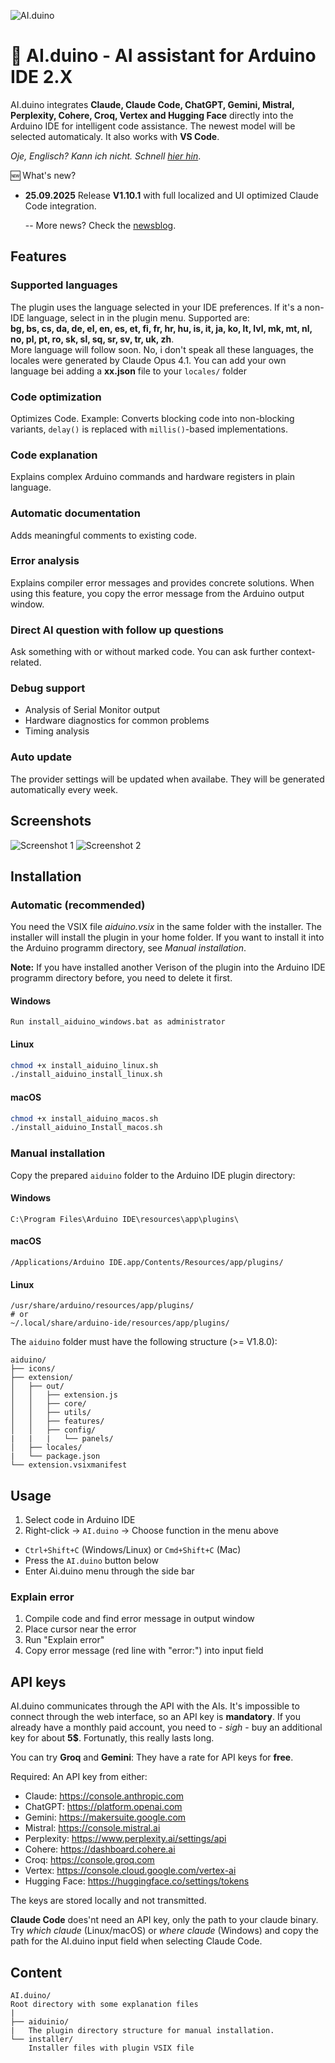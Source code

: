 ![AI.duino](http://www.nikolairadke.de/aiduino/aiduino_back.png)
# 🤖 AI.duino - AI assistant for Arduino IDE 2.X

AI.duino integrates **Claude, Claude Code, ChatGPT, Gemini, Mistral, Perplexity, Cohere, Croq, Vertex and Hugging Face** directly into the Arduino IDE for intelligent code assistance. The newest model will be selected automaticaly. It also works with **VS Code**.    
 
*Oje, Englisch? Kann ich nicht. Schnell [hier hin](https://github.com/NikolaiRadke/AI.duino/wiki)*.  

🆕 What's new?  
* **25.09.2025** Release **V1.10.1** with full localized and UI optimized Claude Code integration.   

    -- More news? Check the [newsblog](https://github.com/NikolaiRadke/AI.duino/blob/main/NEWS.md).
   
## Features

### Supported languages
The plugin uses the language selected in your IDE preferences. If it's a non-IDE language, select in in the plugin menu. Supported are:   
**bg, bs, cs, da, de, el, en, es, et, fi, fr, hr, hu, is, it, ja, ko, lt, lvl, mk, mt, nl, no, pl, pt, ro, sk, sl, sq, sr, sv, tr, uk, zh**.   
More language will follow soon. No, i don't speak all these languages, the locales were generated by Claude Opus 4.1. You can add your own language bei adding a **xx.json** file to your ```locales/``` folder

### Code optimization
Optimizes Code. Example: Converts blocking code into non-blocking variants, `delay()` is replaced with `millis()`-based implementations.

### Code explanation
Explains complex Arduino commands and hardware registers in plain language.

### Automatic documentation
Adds meaningful comments to existing code.

### Error analysis
Explains compiler error messages and provides concrete solutions.
When using this feature, you copy the error message from the Arduino output window.

### Direct AI question with follow up questions
Ask something with or without marked code. You can ask further context-related.

### Debug support
- Analysis of Serial Monitor output
- Hardware diagnostics for common problems
- Timing analysis

### Auto update
The provider settings will be updated when availabe. They will be generated automatically every week.  

## Screenshots

![Screenshot 1](http://www.nikolairadke.de/aiduino/aiduino_screenshot_1_3.png)
![Screenshot 2](http://www.nikolairadke.de/aiduino/aiduino_screenshot_2_3.png)

## Installation

### Automatic (recommended)

You need the VSIX file *aiduino.vsix* in the same folder with the installer. The installer will install the plugin
in your home folder. If you want to install it into the Arduino programm directory, see *Manual installation*. 
  
**Note:** If you have installed another Verison of the plugin into the Arduino IDE programm directory before, you 
need to delete it first.  

#### Windows
```
Run install_aiduino_windows.bat as administrator
```

#### Linux
```bash
chmod +x install_aiduino_linux.sh
./install_aiduino_install_linux.sh
```
#### macOS
```bash
chmod +x install_aiduino_macos.sh
./install_aiduino_Install_macos.sh
```

### Manual installation

Copy the prepared `aiduino` folder to the Arduino IDE plugin directory:

#### Windows
```
C:\Program Files\Arduino IDE\resources\app\plugins\
```

#### macOS
```
/Applications/Arduino IDE.app/Contents/Resources/app/plugins/
```

#### Linux
```
/usr/share/arduino/resources/app/plugins/
# or
~/.local/share/arduino-ide/resources/app/plugins/
```

The `aiduino` folder must have the following structure (>= V1.8.0):
```
aiduino/
├── icons/ 
├── extension/
│   ├── out/
│   │   ├── extension.js
│   │   ├── core/
│   │   ├── utils/
│   │   ├── features/
│   │   ├── config/
|   |   |   └── panels/
│   ├── locales/
|   └── package.json
└── extension.vsixmanifest

```

## Usage

1. Select code in Arduino IDE
2. Right-click → `AI.duino` → Choose function in the menu above
* `Ctrl+Shift+C` (Windows/Linux) or `Cmd+Shift+C` (Mac)
* Press the `AI.duino` button below  
* Enter Ai.duino menu through the side bar

### Explain error
1. Compile code and find error message in output window
2. Place cursor near the error
3. Run "Explain error"
4. Copy error message (red line with "error:") into input field

## API keys

AI.duino communicates through the API with the AIs. It's impossible to  connect through the web 
interface, so an API key is **mandatory**. If you already have a monthly paid account, you need 
to - *sigh* - buy an additional key for about **5$**. Fortunatly, this really lasts long.
  
You can try **Groq** and **Gemini**: They have a rate for API keys for **free**.  
  
Required: An API key from either:
- Claude: https://console.anthropic.com
- ChatGPT: https://platform.openai.com
- Gemini: https://makersuite.google.com
- Mistral: https://console.mistral.ai
- Perplexity: https://www.perplexity.ai/settings/api
- Cohere: https://dashboard.cohere.ai
- Croq: https://console.groq.com
- Vertex: https://console.cloud.google.com/vertex-ai
- Hugging Face: https://huggingface.co/settings/tokens 

The keys are stored locally and not transmitted.

**Claude Code** does'nt need an API key, only the path to your claude binary. Try *which claude* (Linux/macOS) or *where claude* (Windows)
and copy the path for the AI.duino input field when selecting Claude Code.  

## Content
  
```
AI.duino/
Root directory with some explanation files
|
├── aiduinio/
|   The plugin directory structure for manual installation.
└── installer/
    Installer files with plugin VSIX file  
```  
